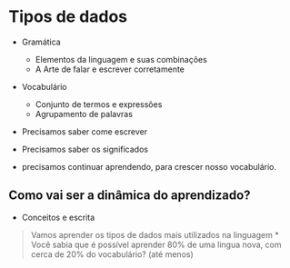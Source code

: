 # Tipos de dados

* Gramática
    * Elementos da linguagem e suas combinações
    * A Arte de falar e escrever corretamente

* Vocabulário
    * Conjunto de termos e expressões
    * Agrupamento de palavras

* Precisamos saber come escrever
* Precisamos saber os significados
* precisamos continuar aprendendo, para crescer nosso vocabulário.

## Como vai ser a dinâmica do aprendizado?

* Conceitos e escrita

> Vamos aprender os tipos de dados mais utilizados na linguagem
    * Você sabia que é possível aprender 80% de uma lingua nova, com cerca de 20% do vocabulário? (até menos)